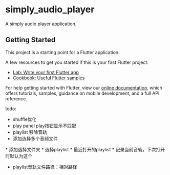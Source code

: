 # simply_audio_player

A simply audio player application.

## Getting Started

This project is a starting point for a Flutter application.

A few resources to get you started if this is your first Flutter project:

- [Lab: Write your first Flutter app](https://flutter.dev/docs/get-started/codelab)
- [Cookbook: Useful Flutter samples](https://flutter.dev/docs/cookbook)

For help getting started with Flutter, view our
[online documentation](https://flutter.dev/docs), which offers tutorials,
samples, guidance on mobile development, and a full API reference.

todo:
<del>
* shuffle优化
* play panel play按钮显示不匹配
* playlist 移除音轨
* 添加选择多个音频文件
</del>
* 添加选择文件夹
* 选择playlist
* 最近打开的playlist
* 记录当前音轨，下次打开时默认为这个

* playlist音轨文件路径：相对路径
